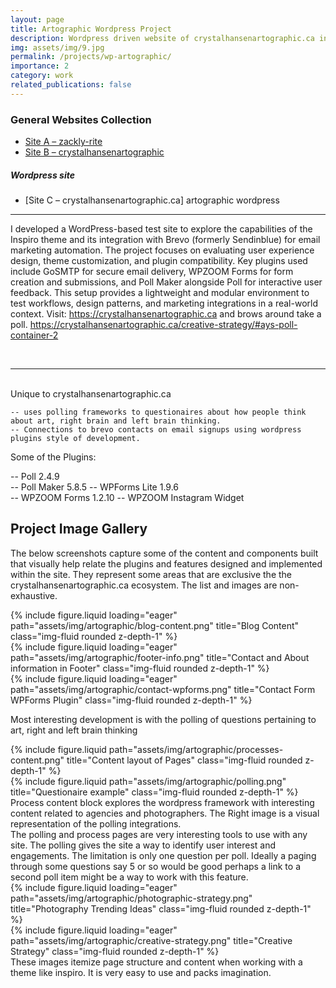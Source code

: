 ```yaml
---
layout: page
title: Artographic Wordpress Project
description: Wordpress driven website of crystalhansenartographic.ca incorporating polling and brevo connections. 
img: assets/img/9.jpg
permalink: /projects/wp-artographic/
importance: 2
category: work
related_publications: false
---
```



### General Websites Collection

- [Site A – zackly-rite ](/projects/zackly-rite)
- [Site B – crystalhansenartographic](https://crystalhansenartographic.com)

##### Wordpress site
- [Site C – crystalhansenartographic.ca] artographic wordpress

---

I developed a WordPress-based test site to explore the capabilities of the Inspiro theme and its integration with Brevo (formerly Sendinblue) for email marketing automation. The project focuses on evaluating user experience design, theme customization, and plugin compatibility. Key plugins used include GoSMTP for secure email delivery, WPZOOM Forms for form creation and submissions, and Poll Maker alongside Poll for interactive user feedback. This setup provides a lightweight and modular environment to test workflows, design patterns, and marketing integrations in a real-world context. Visit: https://crystalhansenartographic.ca and brows around take a poll. https://crystalhansenartographic.ca/creative-strategy/#ays-poll-container-2

<br>
<hr>
<br>
Unique to crystalhansenartographic.ca 

    -- uses polling frameworks to questionaires about how people think about art, right brain and left brain thinking.
    -- Connections to brevo contacts on email signups using wordpress plugins style of development.

Some of the Plugins: 

-- Poll 2.4.9		
-- Poll Maker 5.8.5
-- WPForms Lite 1.9.6	
-- WPZOOM Forms 1.2.10
-- WPZOOM Instagram Widget  






## Project Image Gallery
The below screenshots capture some of the content and components built that visually help relate the plugins and features designed and implemented within the site. 
They represent some areas that are exclusive the the crystalhansenartographic.ca ecosystem. The list and images are non-exhaustive. 

<div class="row">
    <div class="col-sm mt-3 mt-md-0">
        {% include figure.liquid loading="eager" path="assets/img/artographic/blog-content.png" title="Blog Content" class="img-fluid rounded z-depth-1" %}
    </div>
    <div class="col-sm mt-3 mt-md-0">
        {% include figure.liquid loading="eager" path="assets/img/artographic/footer-info.png" title="Contact and About information in Footer" class="img-fluid rounded z-depth-1" %}
    </div>
    <div class="col-sm mt-3 mt-md-0">
        {% include figure.liquid loading="eager" path="assets/img/artographic/contact-wpforms.png" title="Contact Form WPForms Plugin" class="img-fluid rounded z-depth-1" %}
    </div>
</div>
<div class="caption">
    
</div>

Most interesting development is with the polling of questions pertaining to art, right and left brain thinking 


<div class="row justify-content-sm-center">
    <div class="col-sm-8 mt-3 mt-md-0">
        {% include figure.liquid path="assets/img/artographic/processes-content.png" title="Content layout of Pages" class="img-fluid rounded z-depth-1" %}
    </div>
    <div class="col-sm-4 mt-3 mt-md-0">
        {% include figure.liquid path="assets/img/artographic/polling.png" title="Questionaire example" class="img-fluid rounded z-depth-1" %}
    </div>
</div>
<div class="caption">
   Process content block explores the wordpress framework with interesting content related to agencies and photographers. The Right image is a visual representation of the polling integrations. 
</div>

<div class="caption">
  The polling and process pages are very interesting tools to use with any site. The polling gives the site a way to identify user interest and engagements. The limitation is only one question per poll. Ideally a paging through some questions say 5 or so would be good perhaps a link to a second poll item might be a way to work with this feature. 
</div>


<div class="row">
    <div class="col-sm-8 mt-3 mt-md-0"> 
        {% include figure.liquid loading="eager" path="assets/img/artographic/photographic-strategy.png" title="Photography Trending Ideas" class="img-fluid rounded z-depth-1" %}
    </div>
    <div class="col-sm-4 mt-3 mt-md-0">
        {% include figure.liquid loading="eager" path="assets/img/artographic/creative-strategy.png" title="Creative Strategy" class="img-fluid rounded z-depth-1" %}
    </div>
</div>
<div class="caption">
   These images itemize page structure and content when working with a theme like inspiro. It is very easy to use and packs imagination.
</div>